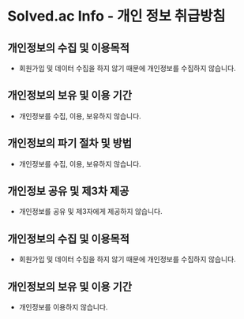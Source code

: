 # Solved.ac Info - 개인 정보 취급방침

## 개인정보의 수집 및 이용목적

- 회원가입 및 데이터 수집을 하지 않기 때문에 개인정보를 수집하지 않습니다.

## 개인정보의 보유 및 이용 기간

- 개인정보를 수집, 이용, 보유하지 않습니다.

## 개인정보의 파기 절차 및 방법

- 개인정보를 수집, 이용, 보유하지 않습니다.

## 개인정보 공유 및 제3차 제공

- 개인정보를 공유 및 제3자에게 제공하지 않습니다.

## 개인정보의 수집 및 이용목적

- 회원가입 및 데이터 수집을 하지 않기 때문에 개인정보를 수집하지 않습니다.

## 개인정보의 보유 및 이용 기간

- 개인정보를 이용하지 않습니다.